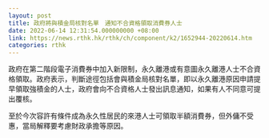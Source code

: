```yaml
---
layout: post
title: 政府將與積金局核對名單　通知不合資格領取消費券人士
date: 2022-06-14 12:31:54.000000000 +08:00
link: https://news.rthk.hk/rthk/ch/component/k2/1652944-20220614.htm
categories: rthk
---
```


政府在第二階段電子消費券中加入新限制，永久離港或有意圖永久離港人士不合資格領取。政府表示，判斷途徑包括會與積金局核對名單，即以永久離港原因申請提早領取強積金的人士，政府會向不合資格人士發出訊息通知，如果有人不同意可提出覆核。

至於今次容許有條件成為永久性居民的來港人士可領取半額消費券，但外傭不受惠，當局解釋要考慮財政承擔等原因。
